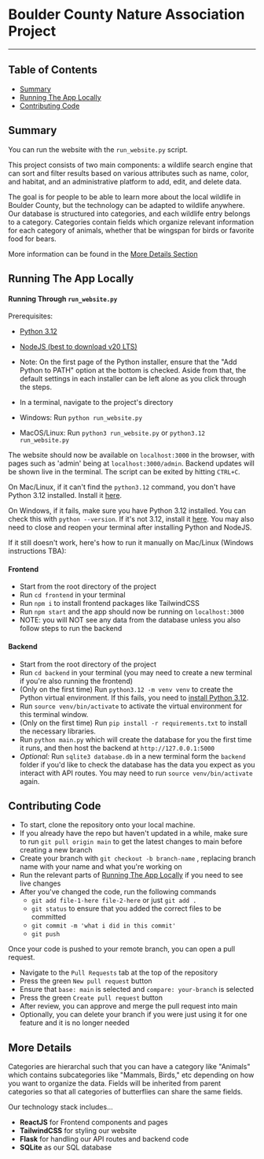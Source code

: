 # Boulder County Nature Association Project

---

## Table of Contents

- [Summary](#summary)
- [Running The App Locally](#running-the-app-locally)
- [Contributing Code](#contributing-code)

## Summary

You can run the website with the `run_website.py` script.

This project consists of two main components: a wildlife search engine that can sort and filter results based on various attributes such as name, color, and habitat, and an administrative platform to add, edit, and delete data.

The goal is for people to be able to learn more about the local wildlife in Boulder County, but the technology can be adapted to wildlife anywhere. Our database is structured into categories, and each wildlife entry belongs to a category. Categories contain fields which organize relevant information for each category of animals, whether that be wingspan for birds or favorite food for bears.

More information can be found in the [More Details Section](#more-details)

## Running The App Locally

#### Running Through `run_website.py`

Prerequisites:

- [Python 3.12](https://www.python.org/downloads/)
- [NodeJS (best to download v20 LTS)](https://nodejs.org/en/download/prebuilt-installer)
- Note: On the first page of the Python installer, ensure that the "Add Python to PATH" option at the bottom is checked. Aside from that, the default settings in each installer can be left alone as you click through the steps.

- In a terminal, navigate to the project's directory
- Windows: Run `python run_website.py`
- MacOS/Linux: Run `python3 run_website.py` or `python3.12 run_website.py`

The website should now be available on `localhost:3000` in the browser, with pages such as 'admin' being at `localhost:3000/admin`. Backend updates will be shown live in the terminal. The script can be exited by hitting `CTRL+C`.

On Mac/Linux, if it can't find the `python3.12` command, you don't have Python 3.12 installed. Install it [here](https://www.python.org/downloads/).

On Windows, if it fails, make sure you have Python 3.12 installed. You can check this with `python --version`. If it's not 3.12, install it [here](https://www.python.org/downloads/). You may also need to close and reopen your terminal after installing Python and NodeJS.

If it still doesn't work, here's how to run it manually on Mac/Linux (Windows instructions TBA):

#### Frontend

- Start from the root directory of the project
- Run `cd frontend` in your terminal
- Run `npm i` to install frontend packages like TailwindCSS
- Run `npm start` and the app should now be running on `localhost:3000`
- NOTE: you will NOT see any data from the database unless you also follow steps to run the backend

#### Backend

- Start from the root directory of the project
- Run `cd backend` in your terminal (you may need to create a new terminal if you're also running the frontend)
- (Only on the first time) Run `python3.12 -m venv venv` to create the Python virtual environment. If this fails, you need to [install Python 3.12](https://www.python.org/downloads/).
- Run `source venv/bin/activate` to activate the virtual environment for this terminal window.
- (Only on the first time) Run `pip install -r requirements.txt` to install the necessary libraries.
- Run `python main.py` which will create the database for you the first time it runs, and then host the backend at `http://127.0.0.1:5000`
- _Optional:_ Run `sqlite3 database.db` in a new terminal form the `backend` folder if you'd like to check the database has the data you expect as you interact with API routes. You may need to run `source venv/bin/activate` again.

## Contributing Code

- To start, clone the repository onto your local machine.
- If you already have the repo but haven't updated in a while, make sure to run `git pull origin main` to get the latest changes to main before creating a new branch
- Create your branch with `git checkout -b branch-name` , replacing branch name with your name and what you're working on
- Run the relevant parts of [Running The App Locally](#running-the-app-locally) if you need to see live changes
- After you've changed the code, run the following commands
  - `git add file-1-here file-2-here` or just `git add .`
  - `git status` to ensure that you added the correct files to be committed
  - `git commit -m 'what i did in this commit'`
  - `git push`

Once your code is pushed to your remote branch, you can open a pull request.

- Navigate to the `Pull Requests` tab at the top of the repository
- Press the green `New pull request` button
- Ensure that `base: main` is selected and `compare: your-branch` is selected
- Press the green `Create pull request` button
- After review, you can approve and merge the pull request into main
- Optionally, you can delete your branch if you were just using it for one feature and it is no longer needed

## More Details

Categories are hierarchal such that you can have a category like "Animals" which contains subcategories like "Mammals, Birds," etc depending on how you want to organize the data. Fields will be inherited from parent categories so that all categories of butterflies can share the same fields.

Our technology stack includes...

- **ReactJS** for Frontend components and pages
- **TailwindCSS** for styling our website
- **Flask** for handling our API routes and backend code
- **SQLite** as our SQL database
